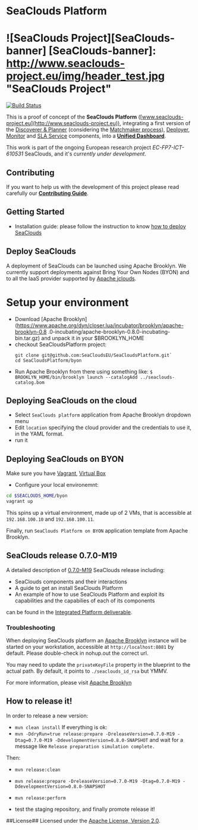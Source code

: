SeaClouds Platform
==================
![SeaClouds Project][SeaClouds-banner]
[SeaClouds-banner]: http://www.seaclouds-project.eu/img/header_test.jpg  "SeaClouds Project"
==================
[![Build Status](https://api.travis-ci.org/SeaCloudsEU/SeaCloudsPlatform.svg?branch=master)](https://travis-ci.org/SeaCloudsEU/SeaCloudsPlatform)

This is a proof of concept of the **SeaClouds Platform** ([www.seaclouds-project.eu](http://www.seaclouds-project.eu)), integrating a first version of the [Discoverer & Planner](../planner-branch/planner/) (considering the [Matchmaker process](../planner-branch/planner/matchmaker/)), [Deployer](./deployer/), [Monitor](./monitor/) and [SLA Service](https://github.com/SeaCloudsEU/sla-core/) components, into a [**Unified Dashboard**](./dashboard/src/main/webapp).


This work is part of the ongoing European research project *EC-FP7-ICT-610531* SeaClouds, and it's *currently under development*.

Contributing
-------------
If you want to help us with the development of this project please read carefully our [**Contributing Guide**](CONTRIBUTING.md).

Getting Started
-------------------
* Installation guide: please follow the instruction to know [how to deploy SeaClouds](usage/installer/README.md)

## Deploy SeaClouds
A deployment of SeaClouds can be launched using Apache Brooklyn. We currently support deployments against Bring Your
Own Nodes (BYON) and to all the IaaS provider supported by [Apache jclouds](http://jclouds.org).

# Setup your environment

- Download [Apache Brooklyn](https://www.apache.org/dyn/closer.lua/incubator/brooklyn/apache-brooklyn-0.8
.0-incubating/apache-brooklyn-0.8.0-incubating-bin.tar.gz) and unpack it in your $BROOKLYN_HOME
- checkout SeaCloudsPlatform project:
  ```
  git clone git@github.com:SeaCloudsEU/SeaCloudsPlatform.git`
  cd SeaCloudsPlatform/byon
  ```
- Run Apache Brooklyn from there using something like:
  `$ BROOKLYN_HOME/bin/brooklyn launch --catalogAdd ../seaclouds-catalog.bom`

## Deploying SeaClouds on the cloud

- Select `SeaClouds platform` application from Apache Brooklyn dropdown menu
- Edit `location` specifying the cloud provider and the credentials to use it, in the YAML format.
- run it


## Deploying SeaClouds on BYON

Make sure you have [Vagrant](https://www.vagrantup.com/), [Virtual Box](https://www.virtualbox.org/)

- Configure your local environemnt:
```bash
cd $SEACLOUDS_HOME/byon
vagrant up
```
This spins up a virtual environment, made up of 2 VMs, that is accessible at `192.168.100.10` and `192.168.100.11`.

Finally, run `SeaClouds Platform on BYON` application template from Apache Brooklyn.

## SeaClouds release 0.7.0-M19

A detailed description of [0.7.0-M19](https://github.com/SeaCloudsEU/SeaCloudsPlatform/releases/tag/0.7.0-M19) SeaClouds release including:
- SeaClouds components and their interactions
- A guide to get an install SeaClouds Platform
- An example of how to use SeaClouds Platform and exploit its capabilities and the capabilies of each of its components

can be found in the [Integrated Platform deliverable](https://drive.google.com/file/d/0B3naRHlVBGTEdmYySFVWSGdIYzA/view?usp=sharing).

### Troubleshooting

When deploying SeaClouds platform an [Apache Brooklyn](http://brooklyn.io) instance will be started on your
workstation, accessible at `http://localhost:8081` by default. Please double-check in nohup.out the correct url.

You may need to update the `privateKeyFile` property in the blueprint to the actual path.
By default, it points to `./seaclouds_id_rsa`  but YMMV.

For more information, please visit [Apache Brooklyn](https://brooklyn.incubator.apache.org/download/index.html)


How to release it!
-------------------
In order to release a new version:

- `mvn clean install` If everything is ok:
- `mvn -DdryRun=true release:prepare -DreleaseVersion=0.7.0-M19 -Dtag=0.7.0-M19 -DdevelopmentVersion=0.8.0-SNAPSHOT` and wait for a message like `Release preparation simulation complete.`

Then:
- `mvn release:clean`
- `mvn release:prepare -DreleaseVersion=0.7.0-M19 -Dtag=0.7.0-M19 -DdevelopmentVersion=0.8.0-SNAPSHOT`
- `mvn release:perform`

- test the staging repository, and finally promote release it!

##License##
Licensed under the [Apache License, Version 2.0](http://www.apache.org/licenses/LICENSE-2.0).
